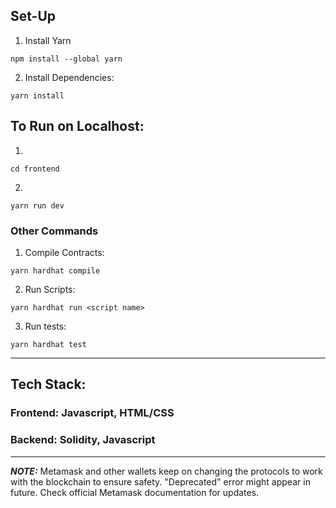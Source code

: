 
## Set-Up

1. Install Yarn
```
npm install --global yarn
```

2. Install Dependencies:
```
yarn install
```

## To Run on Localhost:
1. 
```
cd frontend
```
2. 
```
yarn run dev
```

### Other Commands

1. Compile Contracts:
```
yarn hardhat compile
```

2. Run Scripts:
```
yarn hardhat run <script name>
```
3. Run tests:
```
yarn hardhat test
```


<hr>

## Tech Stack:
### Frontend: Javascript, HTML/CSS
### Backend: Solidity, Javascript
<hr>

**_NOTE:_** Metamask and other wallets keep on changing the protocols to work with the blockchain to ensure safety. "Deprecated" error might appear in future. Check official Metamask documentation for updates.